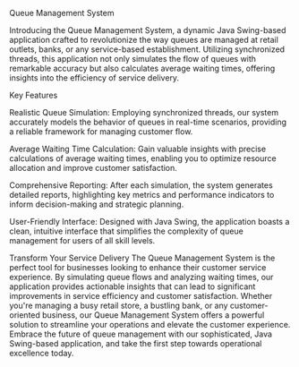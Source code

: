 Queue Management System

Introducing the Queue Management System, a dynamic Java Swing-based application crafted to revolutionize the way queues are managed at retail outlets, banks, or any service-based establishment. Utilizing synchronized threads, this application not only simulates the flow of queues with remarkable accuracy but also calculates average waiting times, offering insights into the efficiency of service delivery.

Key Features

Realistic Queue Simulation: Employing synchronized threads, our system accurately models the behavior of queues in real-time scenarios, providing a reliable framework for managing customer flow.

Average Waiting Time Calculation: Gain valuable insights with precise calculations of average waiting times, enabling you to optimize resource allocation and improve customer satisfaction.

Comprehensive Reporting: After each simulation, the system generates detailed reports, highlighting key metrics and performance indicators to inform decision-making and strategic planning.

User-Friendly Interface: Designed with Java Swing, the application boasts a clean, intuitive interface that simplifies the complexity of queue management for users of all skill levels.

Transform Your Service Delivery
The Queue Management System is the perfect tool for businesses looking to enhance their customer service experience. By simulating queue flows and analyzing waiting times, our application provides actionable insights that can lead to significant improvements in service efficiency and customer satisfaction.
Whether you're managing a busy retail store, a bustling bank, or any customer-oriented business, our Queue Management System offers a powerful solution to streamline your operations and elevate the customer experience. Embrace the future of queue management with our sophisticated, Java Swing-based application, and take the first step towards operational excellence today.

